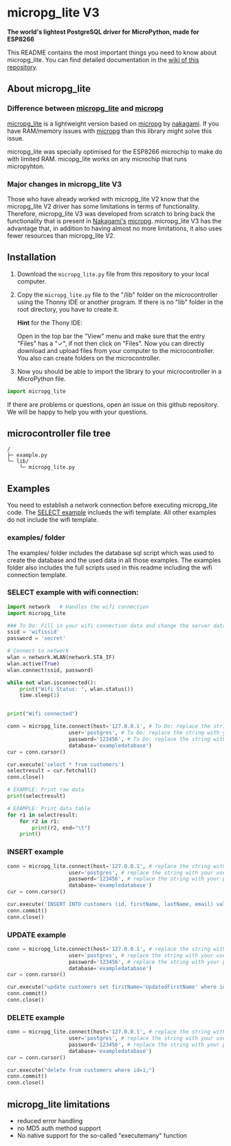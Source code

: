 # micropg_lite V3  
**The world's lightest PostgreSQL driver for MicroPython, made for ESP8266**

This README contains the most important things you need to know about micropg_lite. You can find detailed documentation in the [wiki of this repository](https://github.com/TimonW-Dev/micropg_lite/wiki).

## About micropg_lite
### Difference between [micropg_lite](https://github.com/TimonW-Dev/micropg_lite) and [micropg](https://github.com/nakagami/micropg)

[micropg_lite](https://github.com/TimonW-Dev/micropg_lite) is a lightweight version based on [micropg](https://github.com/nakagami/micropg) by [
nakagami](https://github.com/nakagami). If you have RAM/memory issues with [micropg](https://github.com/nakagami/micropg) than this library might solve this issue.

micropg_lite was specially optimised for the ESP8266 microchip to make do with limited RAM. micopg_lite works on any microchip that runs micropyhton.

### Major changes in micropg_lite V3
Those who have already worked with micropg_lite V2 know that the micropg_lite V2 driver has some limitations in terms of functionality. Therefore, micropg_lite V3 was developed from scratch to bring back the functionality that is present in [Nakagami's](https://github.com/nakagami) [micropg](https://github.com/nakagami/micropg). micropg_lite V3 has the advantage that, in addition to having almost no more limitations, it also uses fewer resources than micropg_lite V2.

## Installation

1. Download the `micropg_lite.py` file from this repository to your local computer.

2. Copy the `micropg_lite.py` file to the "/lib" folder on the microcontroller using the Thonny IDE or another program. If there is no "lib" folder in the root directory, you have to create it.

    **Hint** for the Thony IDE:
    
    Open in the top bar the "View" menu and make sure that the entry "Files" has a "✓", if not then click on "Files". Now you can directly download and upload files from your computer to the microcontroller. You also can create folders on the microcontroller.

3. Now you should be able to import the library to your microcontroller in a MicroPython file.

````python
import micropg_lite
````

If there are problems or questions, open an issue on this github repository. We will be happy to help you with your questions.

## microcontroller file tree
````
/
├─ example.py
└─ lib/
    └─ micropg_lite.py
````

## Examples
You need to establish a network connection before executing micropg_lite code. The [SELECT example](#select-example-with-wifi-connection) inclueds the wifi template. All other examples do not include the wifi template.

### examples/ folder
The examples/ folder includes the database sql script which was used to create the database and the used data in all those examples. The examples folder also includes the full scripts used in this readme including the wifi connection template.

### SELECT example with wifi connection:
````python
import network   # Handles the wifi connection
import micropg_lite

### To Do: Fill in your wifi connection data and change the server data
ssid = 'wifissid'
password = 'secret'

# Connect to network
wlan = network.WLAN(network.STA_IF)
wlan.active(True)
wlan.connect(ssid, password)

while not wlan.isconnected():
    print("Wifi Status: ", wlan.status())
    time.sleep(1)


print("Wifi connected")

conn = micropg_lite.connect(host='127.0.0.1', # To Do: replace the string with your server ip-address
                    user='postgres', # To Do: replace the string with your user
                    password='123456', # To Do: replace the string with your password
                    database='exampledatabase')
cur = conn.cursor()

cur.execute('select * from customers')
selectresult = cur.fetchall()
conn.close()

# EXAMPLE: Print raw data
print(selectresult)

# EXAMPLE: Print data table
for r1 in selectresult:
    for r2 in r1:
        print(r2, end="\t")
    print()
````

### INSERT example
````python
conn = micropg_lite.connect(host='127.0.0.1', # replace the string with your server ip-address
                    user='postgres', # replace the string with your user
                    password='123456', # replace the string with your password
                    database='exampledatabase')
cur = conn.cursor()

cur.execute('INSERT INTO customers (id, firstName, lastName, email) values (%s, %s, %s, %s)', ['5', 'David', 'Wilson', 'david.wilson@example.com'])
conn.commit()
conn.close()

````

### UPDATE example
```` python
conn = micropg_lite.connect(host='127.0.0.1', # replace the string with your server ip-address
                    user='postgres', # replace the string with your user
                    password='123456', # replace the string with your password
                    database='exampledatabase')
cur = conn.cursor()

cur.execute("update customers set firstName='UpdatedFirstName' where id=2;")
conn.commit()
conn.close()
````

### DELETE example
```` python
conn = micropg_lite.connect(host='127.0.0.1', # replace the string with your server ip-address
                    user='postgres', # replace the string with your user
                    password='123456', # replace the string with your password
                    database='exampledatabase')
cur = conn.cursor()

cur.execute("delete from customers where id=1;")
conn.commit()
conn.close()

````

## micropg_lite limitations
- reduced error handling
- no MD5 auth method support
- No native support for the so-called "executemany" function